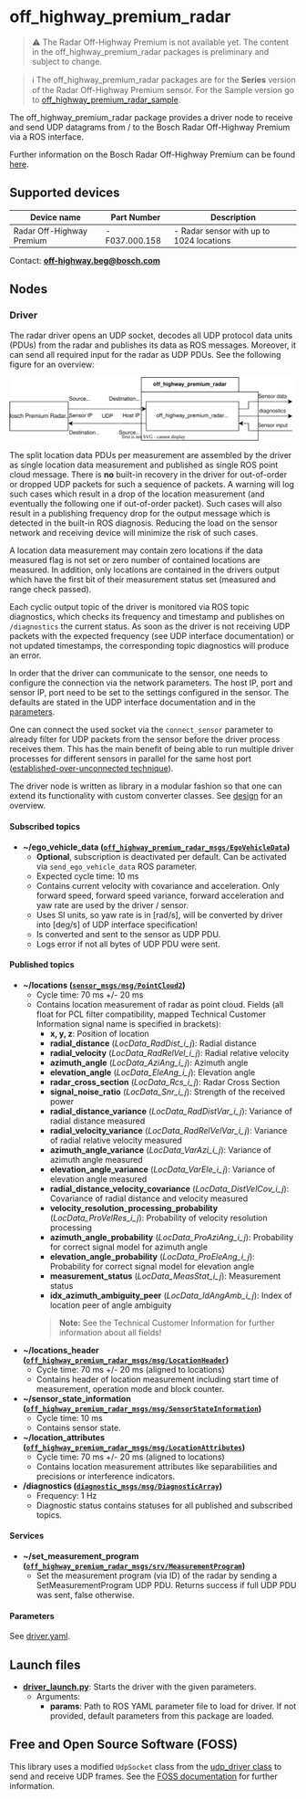 # off_highway_premium_radar

> :warning: The Radar Off-Highway Premium is not available yet. The content
> in the off_highway_premium_radar packages is preliminary and subject to change.

> :information_source: The off_highway_premium_radar packages are for the **Series** version of the
> Radar Off-Highway Premium sensor. For the Sample version go to
> [off_highway_premium_radar_sample](../off_highway_premium_radar_sample).

The off_highway_premium_radar package provides a driver node to receive and send UDP
datagrams from / to the Bosch Radar Off-Highway Premium via a ROS interface.

Further information on the Bosch Radar Off-Highway Premium can be found [here](https://www.bosch-engineering.com/stories/imaging-radar-system/).

## Supported devices

| **Device name**           | **Part Number**    | **Description**                                  |
| ------------------------- | ------------------ | ------------------------------------------------ |
| Radar Off-Highway Premium | - F037.000.158 | - Radar sensor with up to 1024 locations         |

Contact: [**off-highway.beg@bosch.com**](mailto:off-highway.beg@bosch.com?subject=off_highway_sensor_drivers%20Radar%20OHW%20Premium)

## Nodes

### Driver

The radar driver opens an UDP socket, decodes all UDP protocol data units (PDUs) from the radar and
publishes its data as ROS messages. Moreover, it can send all required input for the radar as UDP
PDUs. See the following figure for an overview:

![Sensor Driver Architecture](doc/media/driver_setup.drawio.svg "Sensor Driver Architecture")

The split location data PDUs per measurement are assembled by the driver as single location data
measurement and published as single ROS point cloud message. There is **no** built-in recovery in
the driver for out-of-order or dropped UDP packets for such a sequence of packets. A warning will
log such cases which result in a drop of the location measurement (and eventually the following one
if out-of-order packet). Such cases will also result in a publishing frequency drop for the output
message which is detected in the built-in ROS diagnosis. Reducing the load on the sensor network and
receiving device will minimize the risk of such cases.

A location data measurement may contain zero locations if the data measured flag is not set or zero
number of contained locations are measured. In addition, only locations are contained in the drivers
output which have the first bit of their measurement status set (measured and range check passed).

Each cyclic output topic of the driver is monitored via ROS topic diagnostics, which checks its
frequency and timestamp and publishes on `/diagnostics` the current status. As soon as the driver is
not receiving UDP packets with the expected frequency (see UDP interface documentation) or not
updated timestamps, the corresponding topic diagnostics will produce an error.

In order that the driver can communicate to the sensor, one needs to configure the connection via
the network parameters. The host IP, port and sensor IP, port need to be set to the settings
configured in the sensor. The defaults are stated in the UDP interface documentation and in the
[parameters](#parameters).

One can connect the used socket via the `connect_sensor` parameter to already filter for UDP packets
from the sensor before the driver process receives them. This has the main benefit of being able to
run multiple driver processes for different sensors in parallel for the same host port
([established-over-unconnected technique]).

The driver node is written as library in a modular fashion so that one can extend its functionality
with custom converter classes. See [design](doc/design.md) for an overview.

#### Subscribed topics

* **~/ego_vehicle_data
  ([`off_highway_premium_radar_msgs/EgoVehicleData`](../off_highway_premium_radar_msgs/msg/EgoVehicleInput.msg))**
  * **Optional**, subscription is deactivated per default. Can be activated via
    `send_ego_vehicle_data` ROS parameter.
  * Expected cycle time: 10 ms
  * Contains current velocity with covariance and acceleration. Only forward speed, forward speed
    variance, forward acceleration and yaw rate are used by the driver / sensor.
  * Uses SI units, so yaw rate is in [rad/s], will be converted by driver into [deg/s] of UDP
    interface specification!
  * Is converted and sent to the sensor as UDP PDU.
  * Logs error if not all bytes of UDP PDU were sent.

#### Published topics

* **~/locations
  ([`sensor_msgs/msg/PointCloud2`](http://docs.ros.org/en/noetic/api/sensor_msgs/html/msg/PointCloud2.html))**
  * Cycle time: 70 ms +/- 20 ms
  * Contains location measurement of radar as point cloud. Fields (all float for PCL filter
    compatibility, mapped Technical Customer Information signal name is specified in brackets):
    * **x, y, z**: Position of location
    * **radial_distance** (*LocData_RadDist_i_j*): Radial distance
    * **radial_velocity** (*LocData_RadRelVel_i_j*): Radial relative velocity
    * **azimuth_angle** (*LocData_AziAng_i_j*): Azimuth angle
    * **elevation_angle** (*LocData_EleAng_i_j*): Elevation angle
    * **radar_cross_section** (*LocData_Rcs_i_j*): Radar Cross Section
    * **signal_noise_ratio** (*LocData_Snr_i_j*): Strength of the received power
    * **radial_distance_variance** (*LocData_RadDistVar_i_j*): Variance of radial distance measured
    * **radial_velocity_variance** (*LocData_RadRelVelVar_i_j*): Variance of radial relative
      velocity measured
    * **azimuth_angle_variance** (*LocData_VarAzi_i_j*): Variance of azimuth angle measured
    * **elevation_angle_variance** (*LocData_VarEle_i_j*): Variance of elevation angle measured
    * **radial_distance_velocity_covariance** (*LocData_DistVelCov_i_j*): Covariance of radial
      distance and velocity measured
    * **velocity_resolution_processing_probability** (*LocData_ProVelRes_i_j*): Probability of
      velocity resolution processing
    * **azimuth_angle_probability** (*LocData_ProAziAng_i_j*): Probability for correct signal model
      for azimuth angle
    * **elevation_angle_probability** (*LocData_ProEleAng_i_j*): Probability for correct signal
      model for elevation angle
    * **measurement_status** (*LocData_MeasStat_i_j*): Measurement status
    * **idx_azimuth_ambiguity_peer** (*LocData_IdAngAmb_i_j*): Index of location peer of angle
      ambiguity
    > **Note:** See the Technical Customer Information for further information about all fields!
* **~/locations_header
  ([`off_highway_premium_radar_msgs/msg/LocationHeader`](../off_highway_premium_radar_msgs/msg/LocationDataHeader.msg))**
  * Cycle time: 70 ms +/- 20 ms (aligned to locations)
  * Contains header of location measurement including start time of measurement, operation mode and
    block counter.
* **~/sensor_state_information
  ([`off_highway_premium_radar_msgs/msg/SensorStateInformation`](../off_highway_premium_radar_msgs/msg/SensorStateInformation.msg))**
  * Cycle time: 10 ms
  * Contains sensor state.
* **~/location_attributes
  ([`off_highway_premium_radar_msgs/msg/LocationAttributes`](../off_highway_premium_radar_msgs/msg/LocationAttributes.msg))**
  * Cycle time: 70 ms +/- 20 ms (aligned to locations)
  * Contains location measurement attributes like separabilities and precisions or interference
    indicators.
* **/diagnostics
  ([`diagnostic_msgs/msg/DiagnosticArray`](http://docs.ros.org/en/noetic/api/diagnostic_msgs/html/msg/DiagnosticArray.html))**
  * Frequency: 1 Hz
  * Diagnostic status contains statuses for all published and subscribed topics.

#### Services

* **~/set_measurement_program
  ([`off_highway_premium_radar_msgs/srv/MeasurementProgram`](../off_highway_premium_radar_msgs/srv/MeasurementProgram.srv))**
  * Set the measurement program (via ID) of the radar by sending a SetMeasurementProgram UDP PDU.
    Returns success if full UDP PDU was sent, false otherwise.

#### Parameters

See [driver.yaml](config/driver.yaml).

## Launch files

* **[driver_launch.py](launch/driver_launch.py)**: Starts the driver with the given parameters.
  * Arguments:
    * **params**: Path to ROS YAML parameter file to load for driver. If not provided, default
      parameters from this package are loaded.

## Free and Open Source Software (FOSS)

This library uses a modified `UdpSocket` class from the [udp_driver
class](https://github.com/ros-drivers/transport_drivers/tree/main/udp_driver) to send and receive
UDP frames. See the [FOSS documentation](foss_documentation/) for further information.

[established-over-unconnected technique]:
https://blog.cloudflare.com/everything-you-ever-wanted-to-know-about-udp-sockets-but-were-afraid-to-ask-part-1/
